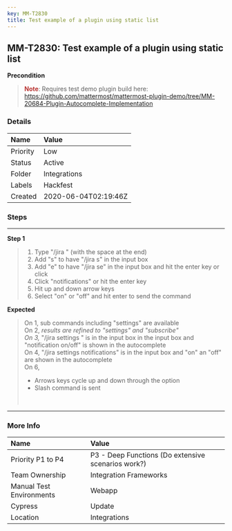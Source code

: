 ```yaml
---
key: MM-T2830
title: Test example of a plugin using static list
---
```


## MM-T2830: Test example of a plugin using static list

**Precondition**

> <article><strong><span style="color: rgb(184, 49, 47);">Note</span></strong>: Requires test demo plugin build here: <a href="https://github.com/mattermost/mattermost-plugin-demo/tree/MM-20684-Plugin-Autocomplete-Implementation">https://github.com/mattermost/mattermost-plugin-demo/tree/MM-20684-Plugin-Autocomplete-Implementation</a></article>

### Details

| Name     | Value                |
| :------- | :------------------- |
| Priority | Low                  |
| Status   | Active               |
| Folder   | Integrations         |
| Labels   | Hackfest             |
| Created  | 2020-06-04T02:19:46Z |

### Steps

<hr/>

**Step 1**

> <article><ol><li>Type "/jira " (with the space at the end)</li><li>Add "s" to have "/jira s" in the input box</li><li>Add "e" to have "/jira se" in the input box and hit the enter key or click</li><li>Click "notifications" or hit the enter key</li><li>Hit up and down arrow keys</li><li>Select "on" or "off" and hit enter to send the command</li></ol></article>

**Expected**

> <article>On 1, sub commands including "settings" are available<br>On 2,<em>&nbsp;results are refined to "settings" and "subscribe"&nbsp;</em><br><em>On 3,&nbsp;</em>"/jira settings " is in the input box in the input box and "notification on/off" is shown in the autocomplete<br>On 4, "/jira settings notifications" is in the input box and "on" an "off" are shown in the autocomplete<br>On 6,<br><ul><li>Arrows keys cycle up and down through the option</li><li>Slash command is sent</li></ul><br></article>

<hr/>

### More Info

| Name                     | Value                                              |
| :----------------------- | :------------------------------------------------- |
| Priority P1 to P4        | P3 - Deep Functions (Do extensive scenarios work?) |
| Team Ownership           | Integration Frameworks                             |
| Manual Test Environments | Webapp                                             |
| Cypress                  | Update                                             |
| Location                 | Integrations                                       |
